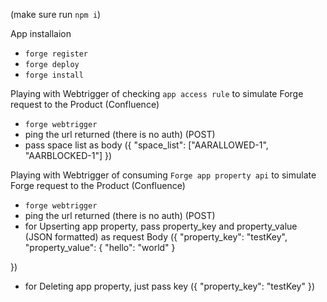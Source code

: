 (make sure run `npm i`)

App installaion
- `forge register`
- `forge deploy`
- `forge install`

Playing with Webtrigger of checking `app access rule` to simulate Forge request to the Product (Confluence)
- `forge webtrigger`
- ping the url returned (there is no auth) (POST)
- pass space list as body ({ "space_list": ["AARALLOWED-1", "AARBLOCKED-1"] })

Playing with Webtrigger of consuming `Forge app property api` to simulate Forge request to the Product (Confluence)
- `forge webtrigger`
- ping the url returned (there is no auth) (POST)
- for Upserting app property, pass property_key and property_value (JSON formatted) as request Body ({
    "property_key": "testKey",
    "property_value": {
        "hello": "world"
    }

})

- for Deleting app property, just pass key ({
    "property_key": "testKey"
})
